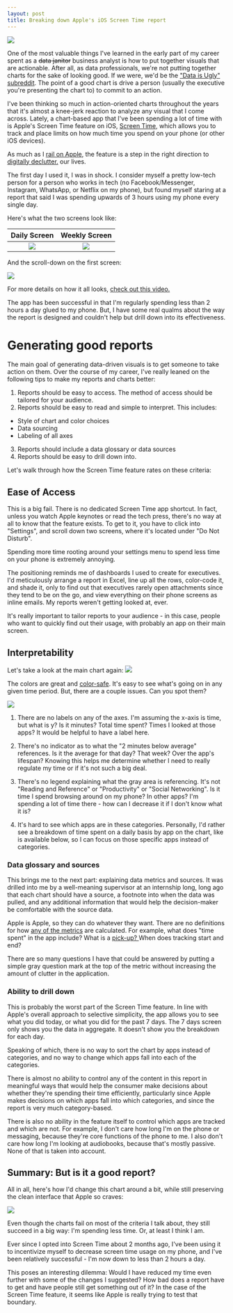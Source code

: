 ```yaml
---
layout: post
title: Breaking down Apple's iOS Screen Time report 
---
```


<meta name="twitter:card" content="summary">
<meta name="twitter:site" content="@vboykis">
<meta name="twitter:creator" content="@vboykis">
<meta name="twitter:title" content="Breaking down Apple's iOS Screen Time report">
<meta name="twitter:description" content="Can a bad chart still work? ">
<meta name="twitter:image" content="https://raw.githubusercontent.com/vkblog/vkblog.github.io/master/public/img/sleeping-woman-1935.jpg">

![](https://raw.githubusercontent.com/veekaybee/veekaybee.github.io/master/images/getoffphone.jpg) 

One of the most valuable things I've learned in the early part of my career spent as a ~~data janitor~~ business analyst is how to put together visuals that are actionable. After all, as data professionals, we're not putting together charts for the sake of looking good. If we were, we'd be the ["Data is Ugly" subreddit](https://www.reddit.com/r/dataisugly/).  The point of a good chart is drive a person (usually the executive you're presenting the chart to) to commit to an action. 

I've been thinking so much in action-oriented charts throughout the years that it's almost a knee-jerk reaction to analyze any visual that I come across. Lately, a chart-based app that I've been spending a lot of time with is Apple's Screen Time feature on iOS, [Screen Time]( https://support.apple.com/guide/iphone/set-screen-time-allowances-and-limits-iph9b66575d5/ios), which allows you to track and place limits on how much time you spend on your phone (or other iOS devices). 

As much as I [rail on Apple](https://veekaybee.github.io/2018/11/05/dongles/), the feature is a step in the right direction to [digitally declutter.](http://blog.vickiboykis.com/2019/04/25/digital-noise/) our lives.  

The first day I used it, I was in shock. I consider myself a pretty low-tech person for a person who works in tech (no Facebook/Messenger, Instagram, WhatsApp, or Netflix on my phone), but found myself staring at a report that said I was spending upwards of 3 hours using my phone every single day. 

Here's what the two screens look like: 

Daily Screen            |  Weekly Screen
:-------------------------:|:-------------------------:
![](https://raw.githubusercontent.com/veekaybee/veekaybee.github.io/master/images/screentime1.jpg)  |  ![](https://raw.githubusercontent.com/veekaybee/veekaybee.github.io/master/images/screentime2.PNG)

And the scroll-down on the first screen: 

 ![](https://raw.githubusercontent.com/veekaybee/veekaybee.github.io/master/images/scrollscreentime.png) 
 
For more details on how it all looks, [check out this video.](
https://www.macrumors.com/how-to/how-to-use-screen-time-in-ios-12/) 

The app has been successful in that I'm regularly spending less than 2 hours a day glued to my phone. 
But, I have some real qualms about the way the report is designed and couldn't help but drill down into its effectiveness.  


# Generating good reports 

The main goal of generating data-driven visuals is to get someone to take action on them. Over the course of my career, I've really leaned on the following tips to make my reports and charts better: 

1. Reports should be easy to access. The method of access should be tailored for your audience. 
2. Reports should be easy to read and simple to interpret. This includes: 
  + Style of chart and color choices
  + Data sourcing
  + Labeling of all axes
3. Reports should include a data glossary or data sources
4. Reports should be easy to drill down into. 

Let's walk through how the Screen Time feature rates on these criteria: 

## Ease of Access

This is a big fail. There is no dedicated Screen Time app shortcut. In fact, unless you watch Apple keynotes or read the tech press, there's no way at all to know that the feature exists.  To get to it, you have to click into "Settings", and scroll down two screens, where it's located under "Do Not Disturb".

Spending more time rooting around your settings menu to spend less time on your phone is extremely annoying.  

The positioning reminds me of dashboards I used to create for executives. I'd meticulously arrange a report in Excel, line up all the rows, color-code it, and shade it, only to find out that executives rarely open attachments since they tend to be on the go, and view everything on their phone screens as inline emails. My reports weren't getting looked at, ever. 

It's really important to tailor reports to your audience - in this case, people who want to quickly find out their usage, with probably an app on their main screen. 


## Interpretability

Let's take a look at the main chart again: 
![](https://raw.githubusercontent.com/veekaybee/veekaybee.github.io/master/images/screentime_details.png)

The colors are great and [color-safe](https://design.google/library/designing-global-accessibility-part-iii/). It's easy to see what's going on in any given time period. But, there are a couple issues. Can you spot them? 

![](https://raw.githubusercontent.com/veekaybee/veekaybee.github.io/master/images/screentime_details_2.png)

1. There are no labels on any of the axes. I'm assuming the x-axis is time, but what is y? Is it minutes? Total time spent? Times I looked at those apps? It would be helpful to have a label here. 

2. There's no indicator as to what the "2 minutes below average" references. Is it the average for that day? That week? Over the app's lifespan? Knowing this helps me determine whether I need to really regulate my time or if it's not such a big deal. 

3. There's no legend explaining what the gray area is referencing. It's not "Reading and Reference" or "Productivity" or "Social Networking". Is it time I spend browsing around on my phone? In other apps? I'm spending a lot of time there - how can I decrease it if I don't know what it is? 

4. It's hard to see which apps are in these categories. Personally, I'd rather see a breakdown of time spent on a daily basis by app on the chart, like is available below, so I can focus on those specific apps instead of categories. 




### Data glossary and sources

This brings me to the next part: explaining data metrics and sources. It was drilled into me by a well-meaning supervisor at an internship long, long ago that each chart should have a source, a footnote into when the data was pulled, and any additional information that would help the decision-maker be comfortable with the source data. 

Apple is Apple, so they can do whatever they want. There are no definitions for how [any of the metrics](https://discussions.apple.com/thread/250129083) are calculated. For example, what does "time spent" in the app include? What is a [pick-up? ](https://apple.stackexchange.com/questions/338123/what-are-pickups-in-the-screen-time-report) When does tracking start and end? 

There are so many questions I have that could be answered by putting a simple gray question mark at the top of the metric without increasing the amount of clutter in the application.  

### Ability to drill down

This is probably the worst part of the Screen Time feature. In line with Apple's overall approach to selective simplicity, the app allows you to see what you did today, or what you did for the past 7 days. The 7 days screen only shows you the data in aggregate. It doesn't show you the breakdown for each day. 

Speaking of which, there is no way to sort the chart by apps instead of categories, and no way to change which apps fall into each of the categories. 

There is almost no ability to control any of the content in this report in meaningful ways that would help the consumer make decisions about whether they're spending their time efficiently, particularly since Apple makes decisions on which apps fall into which categories, and since the report is very much category-based. 

There is also no ability in the feature itself to control which apps are tracked and which are not. For example, I don't care how long I'm on the phone or messaging, because they're core functions of the phone to me. I also don't care how long I'm looking at audiobooks, because that's mostly passive. None of that is taken into account. 


## Summary: But is it a good report?


All in all, here's how I'd change this chart around a bit, while still preserving the clean interface that Apple so craves: 

![](https://raw.githubusercontent.com/veekaybee/veekaybee.github.io/master/images/new_screentime.png) 

Even though the charts fail on most of the criteria I talk about, they still succeed in a big way: I'm spending less time. Or, at least I think I am. 

Ever since I opted into Screen Time about 2 months ago, I've been using it to incentivize myself to decrease screen time usage on my phone, and I've been relatively successful - I'm now down to less than 2 hours a day.

This poses an interesting dilemma: Would I have reduced my time even further with some of the changes I suggested? How bad does a report have to get and have people still get something out of it? In the case of the Screen Time feature, it seems like Apple is really trying to test that boundary. 

